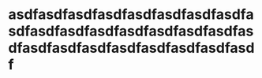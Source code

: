 # asdfasdfasdfasdfasdfasdfasdfasdfasdfasdfasdfasdfasdfasdfasdfasdfasdfasdfasdfasdfasdfasdfasdfasdfasdf